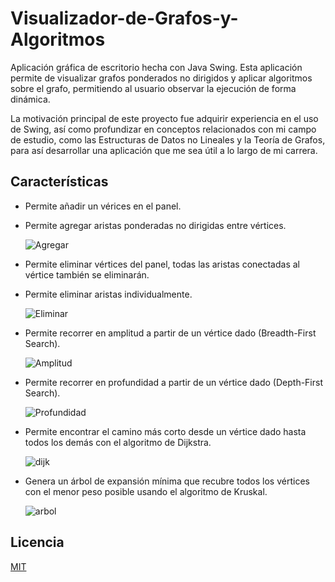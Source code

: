 # Visualizador-de-Grafos-y-Algoritmos

Aplicación gráfica de escritorio hecha con Java Swing. Esta aplicación permite de visualizar grafos ponderados no dirigidos y aplicar algoritmos sobre el grafo, permitiendo al usuario observar la ejecución de forma dinámica. 

La motivación principal de este proyecto fue adquirir experiencia en el uso de Swing, así como profundizar en conceptos relacionados con mi campo de estudio, como las Estructuras de Datos no Lineales y la Teoría de Grafos, para así desarrollar una aplicación que me sea útil a lo largo de mi carrera.

## Características

- Permite añadir un vérices en el panel.
- Permite agregar aristas ponderadas no dirigidas entre vértices.
  
  ![Agregar](https://github.com/Alfonso-Rangel/Visualizador-de-Grafos/assets/98926087/fff880ae-2b9b-4ff9-ada6-9573ff93b9f9)

- Permite eliminar vértices del panel, todas las aristas conectadas al vértice también se eliminarán.
- Permite eliminar aristas individualmente.
  
  ![Eliminar](https://github.com/Alfonso-Rangel/Visualizador-de-Grafos/assets/98926087/89d2e18d-a018-4157-af07-c07568d08420)
  
- Permite recorrer en amplitud a partir de un vértice dado (Breadth-First Search).

  ![Amplitud](https://github.com/Alfonso-Rangel/Visualizador-de-Grafos/assets/98926087/263e6a4f-db4e-46ae-b052-90d150fa4e71)

- Permite recorrer en profundidad a partir de un vértice dado (Depth-First Search).
  
  ![Profundidad](https://github.com/Alfonso-Rangel/Visualizador-de-Grafos/assets/98926087/03e35cfd-be86-4cf8-981a-41674c45b445)
  
- Permite encontrar el camino más corto desde un vértice dado hasta todos los demás con el algoritmo de Dijkstra.
  
  ![dijk](https://github.com/Alfonso-Rangel/Visualizador-de-Grafos/assets/98926087/3f20f41b-d4ef-4d38-bc85-49de11faad66)

- Genera un árbol de expansión mínima que recubre todos los vértices con el menor peso posible usando el algoritmo de Kruskal.
  
  ![arbol](https://github.com/Alfonso-Rangel/Visualizador-de-Grafos/assets/98926087/657d6973-3708-4602-9ee7-8384bfc1ffad)

## Licencia

[MIT](https://choosealicense.com/licenses/mit/)

